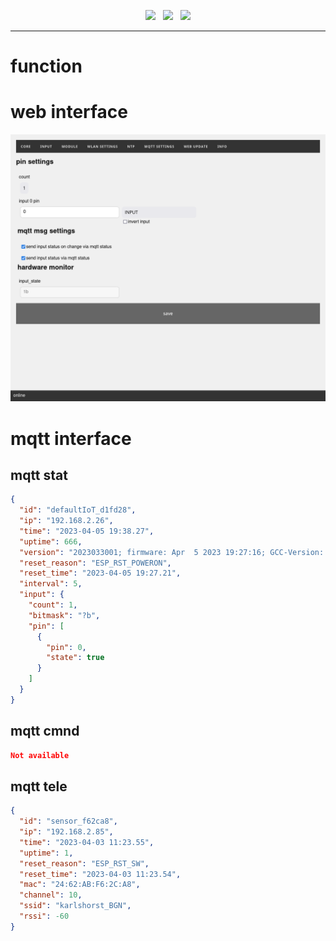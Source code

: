 <p align="center">
<img src="https://img.shields.io/github/last-commit/sharandac/defaultIoT.svg?style=for-the-badge" />
&nbsp;
<img src="https://img.shields.io/github/license/sharandac/defaultIoT.svg?style=for-the-badge" />
&nbsp;
<a href="https://www.buymeacoffee.com/sharandac" target="_blank"><img src="https://img.shields.io/badge/Buy%20me%20a%20coffee-%E2%82%AC5-orange?style=for-the-badge&logo=buy-me-a-coffee" /></a>
</p>
<hr/>

# function

# web interface

![input interface](/images/input.png)

# mqtt interface

## mqtt stat

```Json
{
  "id": "defaultIoT_d1fd28",
  "ip": "192.168.2.26",
  "time": "2023-04-05 19:38.27",
  "uptime": 666,
  "version": "2023033001; firmware: Apr  5 2023 19:27:16; GCC-Version: 5.2.0",
  "reset_reason": "ESP_RST_POWERON",
  "reset_time": "2023-04-05 19:27.21",
  "interval": 5,
  "input": {
    "count": 1,
    "bitmask": "?b",
    "pin": [
      {
        "pin": 0,
        "state": true
      }
    ]
  }
}
```

## mqtt cmnd

```Json
Not available
```

## mqtt tele

```Json
{
  "id": "sensor_f62ca8",
  "ip": "192.168.2.85",
  "time": "2023-04-03 11:23.55",
  "uptime": 1,
  "reset_reason": "ESP_RST_SW",
  "reset_time": "2023-04-03 11:23.54",
  "mac": "24:62:AB:F6:2C:A8",
  "channel": 10,
  "ssid": "karlshorst_BGN",
  "rssi": -60
}
```
